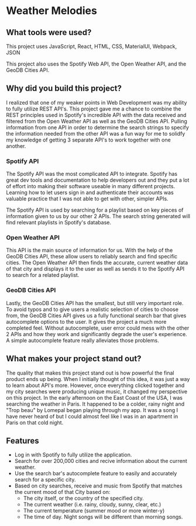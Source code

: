 # Weather Melodies

## What tools were used?

This project uses JavaScript, React, HTML, CSS, MaterialUI, Webpack, JSON

This project also uses the Spotify Web API, the Open Weather API, and the GeoDB Cities API.

## Why did you build this project?

I realized that one of my weaker points in Web Development was my ability to fully utilize REST API's. This project gave me a chance to combine the REST principles used in Spotify's incredible API with the data received and filtered from the Open Weather API as well as the GeoDB Cities API. Pulling information from one API in order to determine the search strings to specify the information needed from the other API was a fun way for me to solidfy my knowledge of getting 3 separate API's to work together with one another.

### Spotify API

The Spotify API was the most complicated API to integrate. Spotify has great dev tools and documentation to help developers out and they put a lot of effort into making their software useable in many different projects. Learning how to let users sign in and authenticate their accounts was valuable practice that I was not able to get with other, simpler APIs. 

The Spotify API is used by searching for a playlist based on key pieces of information given to us by our other 2 APIs. The search string generated will find relevant playlists in Spotify's database.

### Open Weather API

This API is the main source of information for us. With the help of the GeoDB Cities API, these allow users to reliably search and find specific cities. The Open Weather API then finds the accurate, current weather data of that city and displays it to the user as well as sends it to the Spotify API to search for a related playlist.

### GeoDB Cities API

Lastly, the GeoDB Cities API has the smallest, but still very important role. To avoid typos and to give users a realistic selection of cities to choose from, the GeoDB Cities API gives us a fully functional search bar that gives autocomplete options to the user. It gives the project a much more completed feel. Without autocomplete, user error could mess with the other 2 APIs and how they work and significantly degrade the user's experience. A simple autocomplete feature really alleviates those problems.

## What makes your project stand out?

The quality that makes this project stand out is how powerful the final product ends up being. When I initially thought of this idea, it was just a way to learn about API's more. However, once everything clicked together and my city searches were producing unique music, it changed my perspective on this project. In the early afternoon on the East Coast of the USA, I was searching the weather in Paris. It happened to be a colder, rainy night and "Trop beau" by Lomepal began playing through my app. It was a song I have never heard of but I could almost feel like I was in an apartment in Paris on that cold night.

## Features
  - Log in with Spotify to fully utilize the application.
  - Search for over 200,000 cities and recive information about the current weather.
  - Use the search bar's autocomplete feature to easily and accurately search for a specific city.
  - Based on city searches, receive and music from Spotify that matches the current mood of that City based on:
    - The city itself, or the country of the specified city.
    - The current weather (i.e. rainy, cloudy, sunny, clear, etc.)
    - The current temperature (summer mood or more winter-y)
    - The time of day. Night songs will be different than morning songs.

